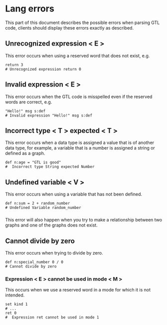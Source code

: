 # Lang errors
This part of this document describes the possible errors when parsing GTL code, clients should display these errors exactly as described.
## Unrecognized expression < E >
This error occurs when using a reserved word that does not exist, e.g.
```
return 3
# Unrecognized expression return 0
```
## Invalid expression < E >
This error occurs when the GTL code is misspelled even if the reserved words are correct, e.g.
```
"Hello!" msg s:def
# Invalid expression "Hello!" msg s:def
```
## Incorrect type < T > expected < T >
This error occurs when a data type is assigned a value that is of another data type, for example, a variable that is a number is assigned a string or defined as a graph.
```
def n:age = "GTL is good"
#  Incorrect type String expected Number
```
## Undefined variable < V >
This error occurs when using a variable that has not been defined.
```
def n:sum = 2 + random_number
# Undefined Variable random_number
```
### 
This error will also happen when you try to make a relationship between two graphs and one of the graphs does not exist.
## Cannot divide by zero
This error occurs when trying to divide by zero.
```
def n:special_number 0 / 0
# Cannot divide by zero
```
### Expression < E > cannot be used in mode < M >
This occurs when we use a reserved word in a mode for which it is not intended.
```
set kind 1
# ...
ret 0
#  Expression ret cannot be used in mode 1
```




